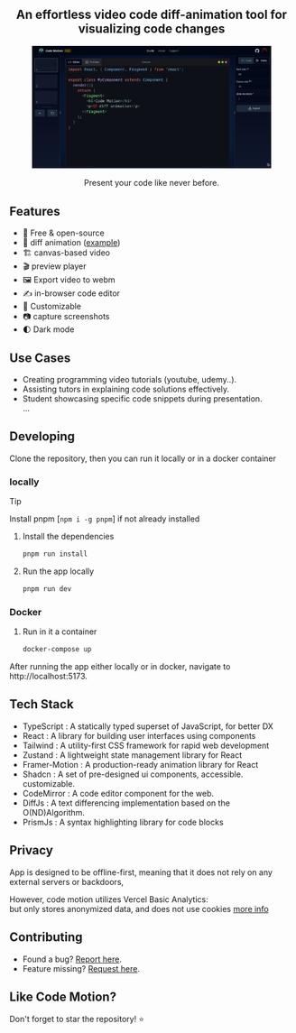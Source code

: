 <div align="center">
  <h2>
    An effortless video code diff-animation tool for visualizing code changes
  </h2>
</div>

<div align="center">
  <figure>
    <a href="https://code-motion.vercel.app/" target="_blank" rel="noopener">
			<img alt="Code-Motion" src='./src/assets/studio.webp'>
		</a>
    <figcaption>
      <p align="center">
        Present your code like never before.
      </p>
    </figcaption>
  </figure>
</div>

## Features

- 💯 Free & open-source
- 🤩 diff animation ([example](https://code-motion.vercel.app/assets/diff-anim-example-CQZ8pw7x.webm))
- 🏗️ canvas-based video
- 🎬 preview player
- 🖼️ Export video to webm
- ✍️ in-browser code editor
- 🎨 Customizable
- 📷 capture screenshots
- 🌓 Dark mode

## Use Cases

- Creating programming video tutorials (youtube, udemy..).
- Assisting tutors in explaining code solutions effectively.
- Student showcasing specific code snippets during presentation.  
  ...

## Developing

Clone the repository, then you can run it locally or in a docker container

### locally

> [!TIP]
> Install pnpm [`npm i -g pnpm`] if not already installed

1. Install the dependencies

   ```sh
   pnpm run install
   ```

2. Run the app locally

   ```sh
   pnpm run dev
   ```

### Docker

1. Run in it a container

   ```sh
   docker-compose up
   ```

After running the app either locally or in docker, navigate to http://localhost:5173.

## Tech Stack

- TypeScript : A statically typed superset of JavaScript, for better DX
- React : A library for building user interfaces using components
- Tailwind : A utility-first CSS framework for rapid web development
- Zustand : A lightweight state management library for React
- Framer-Motion : A production-ready animation library for React
- Shadcn : A set of pre-designed ui components, accessible. customizable.
- CodeMirror : A code editor component for the web.
- DiffJs : A text differencing implementation based on the O(ND)Algorithm.
- PrismJs : A syntax highlighting library for code blocks

## Privacy

App is designed to be offline-first, meaning that it does not rely on any external servers or backdoors,

However, code motion utilizes Vercel Basic Analytics:  
but only stores anonymized data, and does not use cookies [more info](https://vercel.com/docs/analytics#how-visitors-are-determined)

## Contributing

- Found a bug? [Report here](https://github.com/amasin76/code-motion/issues/new/choose).
- Feature missing? [Request here](https://github.com/amasin76/code-motion/issues/new/choose).

## Like Code Motion?

Don't forget to star the repository! ⭐️
